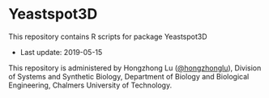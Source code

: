 # Yeastspot3D
This repository contains R scripts for package Yeastspot3D

* Last update: 2019-05-15

This repository is administered by Hongzhong Lu ([@hongzhonglu](https://github.com/hongzhonglu)), Division of Systems and Synthetic Biology, Department of Biology and Biological Engineering, Chalmers University of Technology.
